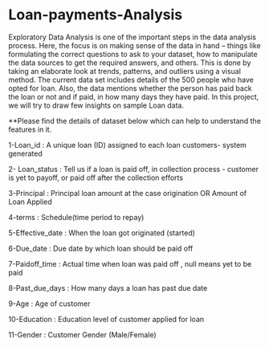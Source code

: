 # Loan-payments-Analysis
Exploratory Data Analysis is one of the important steps in the data analysis process. Here, the focus is on making sense of the data in hand – things like formulating the correct questions to ask to your dataset, how to manipulate the data sources to get the required answers, and others. This is done by taking an elaborate look at trends, patterns, and outliers using a visual method.
The current data set includes details of the 500 people who have opted for loan. Also, the data mentions whether the person has paid back the loan or not and if paid, in how many days they have paid. In this project, we will try to draw few insights on sample Loan data.

**Please find the details of dataset below which can help to understand the features in it.

1-Loan_id : A unique loan (ID) assigned to each loan customers- system generated

2- Loan_status : Tell us if a loan is paid off, in collection process - customer is yet to payoff, or paid off after the collection efforts

3-Principal : Principal loan amount at the case origination OR Amount of Loan Applied

4-terms : Schedule(time period to repay)

5-Effective_date : When the loan got originated (started)

6-Due_date : Due date by which loan should be paid off

7-Paidoff_time : Actual time when loan was paid off , null means yet to be paid

8-Past_due_days : How many days a loan has past due date

9-Age : Age of customer

10-Education : Education level of customer applied for loan

11-Gender : Customer Gender (Male/Female)

